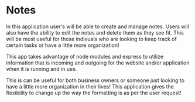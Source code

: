# Notes

In this application user's will be able to create and manage notes. Users will also have the ability to edit the notes and delete them as they see fit. This will be most useful for those indivuals who are looking to keep track of certain tasks or have a little  more organization!

This app takes advantage of node modules and express to utilize information that is incoming and outgoing for the website and/or application when it is running and in use.

This is can be useful for both business owners or someone just looking to have a little more organization in their lives! This application gives the flexibility to change up the way the formatting is as per the user request!